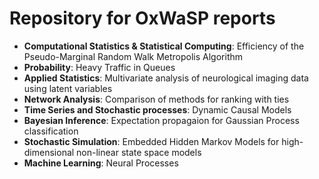 # Repository for OxWaSP reports

* **Computational Statistics & Statistical Computing**: Efficiency of the Pseudo-Marginal Random Walk Metropolis Algorithm
* **Probability**: Heavy Traffic in Queues
* **Applied Statistics**: Multivariate analysis of neurological imaging data using latent variables
* **Network Analysis**: Comparison of methods for ranking with ties
* **Time Series and Stochastic processes**: Dynamic Causal Models
* **Bayesian Inference**: Expectation propagaion for Gaussian Process classification
* **Stochastic Simulation**: Embedded Hidden Markov Models for high-dimensional non-linear state space models
* **Machine Learning**: Neural Processes
